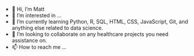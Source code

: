 - 👋 Hi, I’m Matt
- 👀 I’m interested in ...
- 🌱 I’m currently learning Python, R, SQL, HTML, CSS, JavaScript, Git, and anything else related to data science.
- 💞️ I’m looking to collaborate on any healthcare projects you need assistance on.
- 📫 How to reach me ...

<!---
smittymx88/smittymx88 is a ✨ special ✨ repository because its `README.md` (this file) appears on your GitHub profile.
You can click the Preview link to take a look at your changes.
--->
